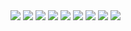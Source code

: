 <img src="http://s3.amazonaws.com/twitpic/photos/large/739126.jpg" />
<img src="http://21.media.tumblr.com/KpyAGjxPZmpzx4i8ad2gj9Smo1_500.jpg" />
<img src="http://www.kiva.org/img/w800/253174.jpg" />
<img src="http://adecarvalho.typepad.com/photos/uncategorized/orquestra_de_fuba.jpg"/>
<img src="http://yyyyyyy.info/img/blueflowers.png" />
<img src="http://thumbnail.image.rakuten.co.jp/@0_mall/kenko-keikaku/cabinet/1_400/703.jpg"/>
<img src="http://shop.genesis-ec.com/07100/pic/103360_1.jpg" />
<img src="http://news.nationalgeographic.com/news/bigphotos/images/081111-fast-food-corn_big.jpg" />
<img src="http://www.thebrainmuscleworkout.com/image/walking_brain/DSC01157.JPG">


